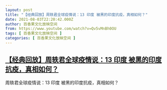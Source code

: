 ```yaml
---
layout: post
title: "【经典回放】周轶君全球疫情说：13 印度 被黑的印度抗疫，真相如何？"
date: 2021-08-03T22:20:42.000Z
author: 百香果文化放映空间
from: https://www.youtube.com/watch?v=Qv5vMnBh0OU
tags: [ 百香果文化放映空间 ]
categories: [ 百香果文化放映空间 ]
---
```

<!--1628029242000-->
[【经典回放】周轶君全球疫情说：13 印度 被黑的印度抗疫，真相如何？](https://www.youtube.com/watch?v=Qv5vMnBh0OU)
------

<div>
周轶君全球疫情说：13 印度 被黑的印度抗疫，真相如何？
</div>
